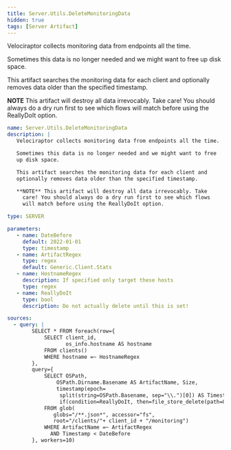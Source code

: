 ```yaml
---
title: Server.Utils.DeleteMonitoringData
hidden: true
tags: [Server Artifact]
---
```


Velociraptor collects monitoring data from endpoints all the time.

Sometimes this data is no longer needed and we might want to free
up disk space.

This artifact searches the monitoring data for each client and
optionally removes data older than the specified timestamp.

**NOTE** This artifact will destroy all data irrevocably. Take
  care! You should always do a dry run first to see which flows
  will match before using the ReallyDoIt option.


```yaml
name: Server.Utils.DeleteMonitoringData
description: |
   Velociraptor collects monitoring data from endpoints all the time.

   Sometimes this data is no longer needed and we might want to free
   up disk space.

   This artifact searches the monitoring data for each client and
   optionally removes data older than the specified timestamp.

   **NOTE** This artifact will destroy all data irrevocably. Take
     care! You should always do a dry run first to see which flows
     will match before using the ReallyDoIt option.

type: SERVER

parameters:
   - name: DateBefore
     default: 2022-01-01
     type: timestamp
   - name: ArtifactRegex
     type: regex
     default: Generic.Client.Stats
   - name: HostnameRegex
     description: If specified only target these hosts
     type: regex
   - name: ReallyDoIt
     type: bool
     description: Do not actually delete until this is set!

sources:
  - query: |
        SELECT * FROM foreach(row={
            SELECT client_id,
                   os_info.hostname AS hostname
            FROM clients()
            WHERE hostname =~ HostnameRegex
        },
        query={
            SELECT OSPath,
                OSPath.Dirname.Basename AS ArtifactName, Size,
                timestamp(epoch=
                 split(string=OSPath.Basename, sep="\\.")[0]) AS Timestamp,
                 if(condition=ReallyDoIt, then=file_store_delete(path=OSPath)) AS ReallyDoIt
            FROM glob(
               globs="/**.json*", accessor="fs",
               root="/clients/"+ client_id + "/monitoring")
            WHERE ArtifactName =~ ArtifactRegex
              AND Timestamp < DateBefore
        }, workers=10)

```

